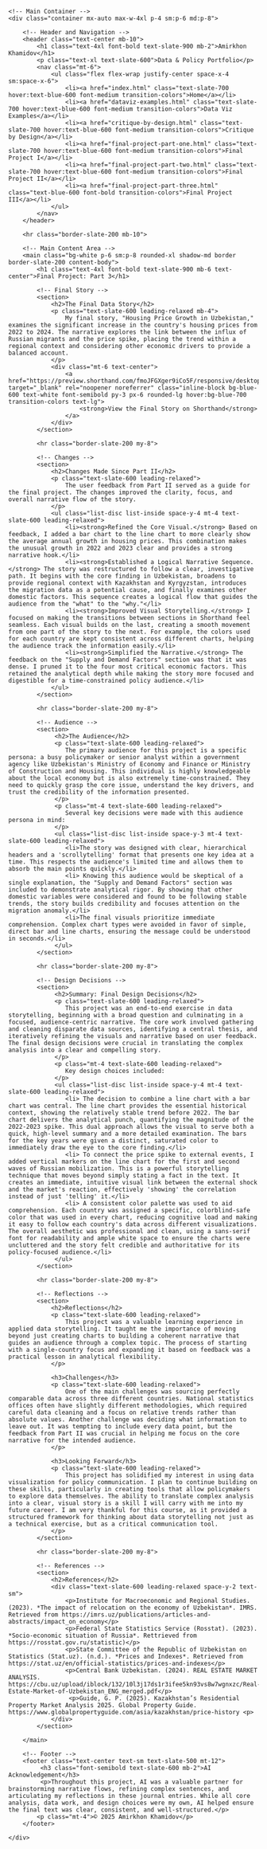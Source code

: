 
<html lang="en">
<head>
    <meta charset="UTF-8">
    <meta name="viewport" content="width=device-width, initial-scale=1.0">
    <title>Final Project III | Amirkhon Khamidov's Portfolio</title>
    <script src="https://cdn.tailwindcss.com"></script>
    <link rel="preconnect" href="https://fonts.googleapis.com">
    <link rel="preconnect" href="https://fonts.gstatic.com" crossorigin>
    <link href="https://fonts.googleapis.com/css2?family=Inter:wght@400;500;700&display=swap" rel="stylesheet">
    <style>
        body {
            font-family: 'Inter', sans-serif;
        }
        .content-body h2 {
            font-size: 1.875rem; /* 3xl */
            font-weight: 700;
            color: #1e2b3b; /* slate-900 */
            margin-bottom: 1.5rem; /* mb-6 */
            margin-top: 2.5rem; /* mt-10 */
        }
        .content-body h3 {
            font-size: 1.5rem; /* 2xl */
            font-weight: 700;
            color: #1e2b3b; /* slate-900 */
            margin-bottom: 1rem; /* mb-4 */
            margin-top: 2rem; /* mt-8 */
        }
        .content-body blockquote {
            border-left: 4px solid #cbd5e1; /* slate-300 */
            padding-left: 1rem;
            margin: 1.5rem 0;
            color: #475569; /* slate-600 */
            font-style: italic;
        }
    </style>
</head>
<body class="bg-slate-50 text-slate-800">

    <!-- Main Container -->
    <div class="container mx-auto max-w-4xl p-4 sm:p-6 md:p-8">

        <!-- Header and Navigation -->
        <header class="text-center mb-10">
            <h1 class="text-4xl font-bold text-slate-900 mb-2">Amirkhon Khamidov</h1>
            <p class="text-xl text-slate-600">Data & Policy Portfolio</p>
            <nav class="mt-6">
                <ul class="flex flex-wrap justify-center space-x-4 sm:space-x-6">
                    <li><a href="index.html" class="text-slate-700 hover:text-blue-600 font-medium transition-colors">Home</a></li>
                    <li><a href="dataviz-examples.html" class="text-slate-700 hover:text-blue-600 font-medium transition-colors">Data Viz Examples</a></li>
                    <li><a href="critique-by-design.html" class="text-slate-700 hover:text-blue-600 font-medium transition-colors">Critique by Design</a></li>
                    <li><a href="final-project-part-one.html" class="text-slate-700 hover:text-blue-600 font-medium transition-colors">Final Project I</a></li>
                    <li><a href="final-project-part-two.html" class="text-slate-700 hover:text-blue-600 font-medium transition-colors">Final Project II</a></li>
                    <li><a href="final-project-part-three.html" class="text-blue-600 font-bold transition-colors">Final Project III</a></li>
                </ul>
            </nav>
        </header>

        <hr class="border-slate-200 mb-10">

        <!-- Main Content Area -->
        <main class="bg-white p-6 sm:p-8 rounded-xl shadow-md border border-slate-200 content-body">
            <h1 class="text-4xl font-bold text-slate-900 mb-6 text-center">Final Project: Part 3</h1>
            
            <!-- Final Story -->
            <section>
                <h2>The Final Data Story</h2>
                <p class="text-slate-600 leading-relaxed mb-4">
                    My final story, "Housing Price Growth in Uzbekistan," examines the significant increase in the country's housing prices from 2022 to 2024. The narrative explores the link between the influx of Russian migrants and the price spike, placing the trend within a regional context and considering other economic drivers to provide a balanced account.
                </p>
                <div class="mt-6 text-center">
                    <a href="https://preview.shorthand.com/fmoJFGXger9iCo5F/responsive/desktop" target="_blank" rel="noopener noreferrer" class="inline-block bg-blue-600 text-white font-semibold py-3 px-6 rounded-lg hover:bg-blue-700 transition-colors text-lg">
                        <strong>View the Final Story on Shorthand</strong>
                    </a>
                </div>
            </section>
            
            <hr class="border-slate-200 my-8">

            <!-- Changes -->
            <section>
                <h2>Changes Made Since Part II</h2>
                <p class="text-slate-600 leading-relaxed">
                    The user feedback from Part II served as a guide for the final project. The changes improved the clarity, focus, and overall narrative flow of the story.
                </p>
                <ul class="list-disc list-inside space-y-4 mt-4 text-slate-600 leading-relaxed">
                    <li><strong>Refined the Core Visual.</strong> Based on feedback, I added a bar chart to the line chart to more clearly show the average annual growth in housing prices. This combination makes the unusual growth in 2022 and 2023 clear and provides a strong narrative hook.</li>
                    <li><strong>Established a Logical Narrative Sequence.</strong> The story was restructured to follow a clear, investigative path. It begins with the core finding in Uzbekistan, broadens to provide regional context with Kazakhstan and Kyrgyzstan, introduces the migration data as a potential cause, and finally examines other domestic factors. This sequence creates a logical flow that guides the audience from the "what" to the "why."</li>
                    <li><strong>Improved Visual Storytelling.</strong> I focused on making the transitions between sections in Shorthand feel seamless. Each visual builds on the last, creating a smooth movement from one part of the story to the next. For example, the colors used for each country are kept consistent across different charts, helping the audience track the information easily.</li>
                    <li><strong>Simplified the Narrative.</strong> The feedback on the "Supply and Demand Factors" section was that it was dense. I pruned it to the four most critical economic factors. This retained the analytical depth while making the story more focused and digestible for a time-constrained policy audience.</li>
                </ul>
            </section>

            <hr class="border-slate-200 my-8">

            <!-- Audience -->
            <section>
                 <h2>The Audience</h2>
                 <p class="text-slate-600 leading-relaxed">
                    The primary audience for this project is a specific persona: a busy policymaker or senior analyst within a government agency like Uzbekistan's Ministry of Economy and Finance or Ministry of Construction and Housing. This individual is highly knowledgeable about the local economy but is also extremely time-constrained. They need to quickly grasp the core issue, understand the key drivers, and trust the credibility of the information presented.
                 </p>
                 <p class="mt-4 text-slate-600 leading-relaxed">
                    Several key decisions were made with this audience persona in mind:
                 </p>
                 <ul class="list-disc list-inside space-y-3 mt-4 text-slate-600 leading-relaxed">
                    <li>The story was designed with clear, hierarchical headers and a 'scrollytelling' format that presents one key idea at a time. This respects the audience's limited time and allows them to absorb the main points quickly.</li>
                    <li> Knowing this audience would be skeptical of a single explanation, the "Supply and Demand Factors" section was included to demonstrate analytical rigor. By showing that other domestic variables were considered and found to be following stable trends, the story builds credibility and focuses attention on the migration anomaly.</li>
                    <li>The final visuals prioritize immediate comprehension. Complex chart types were avoided in favor of simple, direct bar and line charts, ensuring the message could be understood in seconds.</li>
                 </ul>
            </section>
            
            <hr class="border-slate-200 my-8">

            <!-- Design Decisions -->
            <section>
                 <h2>Summary: Final Design Decisions</h2>
                 <p class="text-slate-600 leading-relaxed">
                    This project was an end-to-end exercise in data storytelling, beginning with a broad question and culminating in a focused, audience-centric narrative. The core work involved gathering and cleaning disparate data sources, identifying a central thesis, and iteratively refining the visuals and narrative based on user feedback. The final design decisions were crucial in translating the complex analysis into a clear and compelling story.
                 </p>
                 <p class="mt-4 text-slate-600 leading-relaxed">
                    Key design choices included:
                 </p>
                 <ul class="list-disc list-inside space-y-4 mt-4 text-slate-600 leading-relaxed">
                    <li> The decision to combine a line chart with a bar chart was central. The line chart provides the essential historical context, showing the relatively stable trend before 2022. The bar chart delivers the analytical punch, quantifying the magnitude of the 2022-2023 spike. This dual approach allows the visual to serve both a quick, high-level summary and a more detailed examination. The bars for the key years were given a distinct, saturated color to immediately draw the eye to the core finding.</li>
                    <li> To connect the price spike to external events, I added vertical markers on the line chart for the first and second waves of Russian mobilization. This is a powerful storytelling technique that moves beyond simply stating a fact in the text. It creates an immediate, intuitive visual link between the external shock and the market's reaction, effectively 'showing' the correlation instead of just 'telling' it.</li>
                    <li> A consistent color palette was used to aid comprehension. Each country was assigned a specific, colorblind-safe color that was used in every chart, reducing cognitive load and making it easy to follow each country's data across different visualizations. The overall aesthetic was professional and clean, using a sans-serif font for readability and ample white space to ensure the charts were uncluttered and the story felt credible and authoritative for its policy-focused audience.</li>
                 </ul>
            </section>
            
            <hr class="border-slate-200 my-8">
            
            <!-- Reflections -->
            <section>
                <h2>Reflections</h2>
                <p class="text-slate-600 leading-relaxed">
                    This project was a valuable learning experience in applied data storytelling. It taught me the importance of moving beyond just creating charts to building a coherent narrative that guides an audience through a complex topic. The process of starting with a single-country focus and expanding it based on feedback was a practical lesson in analytical flexibility.
                </p>

                <h3>Challenges</h3>
                <p class="text-slate-600 leading-relaxed">
                    One of the main challenges was sourcing perfectly comparable data across three different countries. National statistics offices often have slightly different methodologies, which required careful data cleaning and a focus on relative trends rather than absolute values. Another challenge was deciding what information to leave out. It was tempting to include every data point, but the feedback from Part II was crucial in helping me focus on the core narrative for the intended audience.
                </p>

                <h3>Looking Forward</h3>
                <p class="text-slate-600 leading-relaxed">
                    This project has solidified my interest in using data visualization for policy communication. I plan to continue building on these skills, particularly in creating tools that allow policymakers to explore data themselves. The ability to translate complex analysis into a clear, visual story is a skill I will carry with me into my future career. I am very thankful for this course, as it provided a structured framework for thinking about data storytelling not just as a technical exercise, but as a critical communication tool.
                </p>
            </section>

            <hr class="border-slate-200 my-8">

            <!-- References -->
            <section>
                <h2>References</h2>
                <div class="text-slate-600 leading-relaxed space-y-2 text-sm">
                    <p>Institute for Macroeconomic and Regional Studies. (2023). *The impact of relocation on the economy of Uzbekistan*. IMRS. Retrieved from https://imrs.uz/publications/articles-and-abstracts/impact_on_economy</p>
                    <p>Federal State Statistics Service (Rosstat). (2023). *Socio-economic situation of Russia*. Rettrieved from https://rosstat.gov.ru/statistic)</p>
                    <p>State Committee of the Republic of Uzbekistan on Statistics (Stat.uz). (n.d.). *Prices and Indexes*. Retrieved from https://stat.uz/en/official-statistics/prices-and-indexes</p>
                    <p>Central Bank Uzbekistan. (2024). REAL ESTATE MARKET ANALYSIS. https://cbu.uz/upload/iblock/132/10l3j17ds1r3ifee5kn93vs8w7wgnxzc/Real-Estate-Market-of-Uzbekistan_ENG_merged.pdf</p>
                     <p>Guide, G. P. (2025). Kazakhstan’s Residential Property Market Analysis 2025. Global Property Guide. https://www.globalpropertyguide.com/asia/kazakhstan/price-history <p>
                </div>
            </section>

        </main>
        
        <!-- Footer -->
        <footer class="text-center text-sm text-slate-500 mt-12">
             <h3 class="font-semibold text-slate-600 mb-2">AI Acknowledgement</h3>
             <p>Throughout this project, AI was a valuable partner for brainstorming narrative flows, refining complex sentences, and articulating my reflections in these journal entries. While all core analysis, data work, and design choices were my own, AI helped ensure the final text was clear, consistent, and well-structured.</p>
            <p class="mt-4">© 2025 Amirkhon Khamidov</p>
        </footer>

    </div>
</body>
</html>

